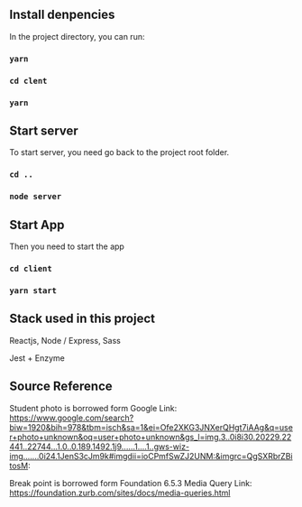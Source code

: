 ## Install denpencies

In the project directory, you can run:

### `yarn`

### `cd clent`

### `yarn`

## Start server

To start server, you need go back to the project root folder.

### `cd ..`

### `node server`

## Start App

Then you need to start the app

### `cd client`

### `yarn start`

## Stack used in this project

Reactjs, Node / Express, Sass

Jest + Enzyme

## Source Reference

Student photo is borrowed form Google
Link: https://www.google.com/search?biw=1920&bih=978&tbm=isch&sa=1&ei=Ofe2XKG3JNXerQHgt7iAAg&q=user+photo+unknown&oq=user+photo+unknown&gs_l=img.3..0i8i30.20229.22441..22744...1.0..0.189.1492.1j9......1....1..gws-wiz-img.......0i24.1JenS3cJm9k#imgdii=ioCPmfSwZJ2UNM:&imgrc=QgSXRbrZBitosM:

Break point is borrowed form Foundation 6.5.3 Media Query
Link: https://foundation.zurb.com/sites/docs/media-queries.html
